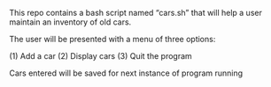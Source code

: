 This repo contains a bash script named “cars.sh” that will help a user maintain an inventory of old cars.
 
 The user will be presented with a menu of three options:

(1) Add a car
(2) Display cars
(3) Quit the program

Cars entered will be saved for next instance of program running
